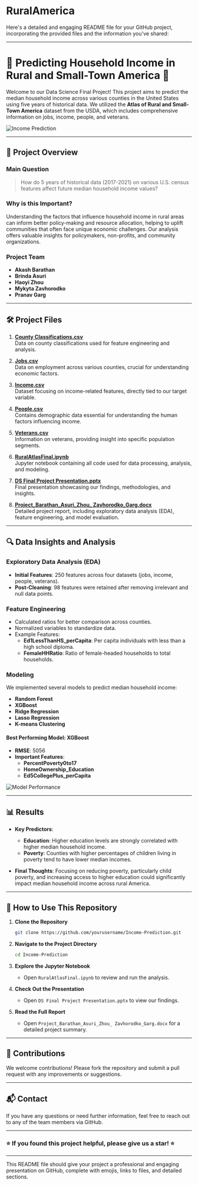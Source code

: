 # RuralAmerica
 
Here's a detailed and engaging README file for your GitHub project, incorporating the provided files and the information you've shared:

---

# 🌟 **Predicting Household Income in Rural and Small-Town America** 🌟

Welcome to our Data Science Final Project! This project aims to predict the median household income across various counties in the United States using five years of historical data. We utilized the **Atlas of Rural and Small-Town America** dataset from the USDA, which includes comprehensive information on jobs, income, people, and veterans. 

![Income Prediction](https://link-to-your-banner-image.png)

---

## 📜 **Project Overview**

### **Main Question**
> How do 5 years of historical data (2017-2021) on various U.S. census features affect future median household income values?

### **Why is this Important?**
Understanding the factors that influence household income in rural areas can inform better policy-making and resource allocation, helping to uplift communities that often face unique economic challenges. Our analysis offers valuable insights for policymakers, non-profits, and community organizations.

### **Project Team**
- **Akash Barathan**  
- **Brinda Asuri**  
- **Haoyi Zhou**  
- **Mykyta Zavhorodko**  
- **Pranav Garg**  

---

## 🛠️ **Project Files**

1. **[County Classifications.csv](./County%20Classifications.csv)**  
   Data on county classifications used for feature engineering and analysis.

2. **[Jobs.csv](./Jobs.csv)**  
   Data on employment across various counties, crucial for understanding economic factors.

3. **[Income.csv](./Income.csv)**  
   Dataset focusing on income-related features, directly tied to our target variable.

4. **[People.csv](./People.csv)**  
   Contains demographic data essential for understanding the human factors influencing income.

5. **[Veterans.csv](./Veterans.csv)**  
   Information on veterans, providing insight into specific population segments.

6. **[RuralAtlasFinal.ipynb](./RuralAtlasFinal.ipynb)**  
   Jupyter notebook containing all code used for data processing, analysis, and modeling.

7. **[DS Final Project Presentation.pptx](./DS%20Final%20Project%20Presentation.pptx)**  
   Final presentation showcasing our findings, methodologies, and insights.

8. **[Project_Barathan_Asuri_Zhou_ Zavhorodko_Garg.docx](./Project_Barathan_Asuri_Zhou_%20Zavhorodko_Garg.docx)**  
   Detailed project report, including exploratory data analysis (EDA), feature engineering, and model evaluation.

---

## 🔍 **Data Insights and Analysis**

### **Exploratory Data Analysis (EDA)**
- **Initial Features**: 250 features across four datasets (jobs, income, people, veterans).
- **Post-Cleaning**: 98 features were retained after removing irrelevant and null data points.

### **Feature Engineering**
- Calculated ratios for better comparison across counties.
- Normalized variables to standardize data.
- Example Features:
  - **Ed1LessThanHS_perCapita**: Per capita individuals with less than a high school diploma.
  - **FemaleHHRatio**: Ratio of female-headed households to total households.

### **Modeling**
We implemented several models to predict median household income:
- **Random Forest**
- **XGBoost**
- **Ridge Regression**
- **Lasso Regression**
- **K-means Clustering**

#### **Best Performing Model: XGBoost**
- **RMSE**: 5056
- **Important Features**:
  - **PercentPoverty0to17**
  - **HomeOwnership_Education**
  - **Ed5CollegePlus_perCapita**

![Model Performance](https://link-to-model-performance-image.png)

---

## 📊 **Results**

- **Key Predictors**: 
  - **Education**: Higher education levels are strongly correlated with higher median household income.
  - **Poverty**: Counties with higher percentages of children living in poverty tend to have lower median incomes.

- **Final Thoughts**: Focusing on reducing poverty, particularly child poverty, and increasing access to higher education could significantly impact median household income across rural America.

---

## 🚀 **How to Use This Repository**

1. **Clone the Repository**
   ```bash
   git clone https://github.com/yourusername/Income-Prediction.git
   ```

2. **Navigate to the Project Directory**
   ```bash
   cd Income-Prediction
   ```

3. **Explore the Jupyter Notebook**
   - Open `RuralAtlasFinal.ipynb` to review and run the analysis.

4. **Check Out the Presentation**
   - Open `DS Final Project Presentation.pptx` to view our findings.

5. **Read the Full Report**
   - Open `Project_Barathan_Asuri_Zhou_ Zavhorodko_Garg.docx` for a detailed project summary.

---

## 🤝 **Contributions**
We welcome contributions! Please fork the repository and submit a pull request with any improvements or suggestions.

---

## 📬 **Contact**
If you have any questions or need further information, feel free to reach out to any of the team members via GitHub.

---

### ⭐ **If you found this project helpful, please give us a star!** ⭐

---

This README file should give your project a professional and engaging presentation on GitHub, complete with emojis, links to files, and detailed sections.
